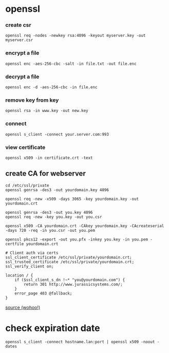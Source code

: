 # openssl

### create csr
    openssl req -nodes -newkey rsa:4096 -keyout myserver.key -out myserver.csr

### encrypt a file
    openssl enc -aes-256-cbc -salt -in file.txt -out file.enc

### decrypt a file
    openssl enc -d -aes-256-cbc -in file.enc

### remove key from key
    openssl rsa -in www.key -out new.key

### connect
    openssl s_client -connect your.server.com:993

### view certificate
    openssl x509 -in certificate.crt -text

## create CA for webserver
```
cd /etc/ssl/private
openssl genrsa -des3 -out yourdomain.key 4096

openssl req -new -x509 -days 3065 -key yourdomain.key -out yourdomain.crt

openssl genrsa -des3 -out you.key 4096
openssl req -new -key you.key -out you.csr

openssl x509 -CA yourdomain.crt -CAkey yourdomain.key -CAcreateserial -days 720 -req -in you.csr -out you.pem

openssl pkcs12 -export -out you.pfx -inkey you.key -in you.pem -certfile yourdomain.crt

# Client auth via certs
ssl_client_certificate /etc/ssl/private/yourdomain.crt;
ssl_trusted_certificate /etc/ssl/private/yourdomain.crt;
ssl_verify_client on;

location / {
    if ($ssl_client_s_dn !~* "you@yourdomain.com") {
        return 301 http://www.jurassicsystems.com/;
    }
    error_page 403 @fallback;
}
```

[source (wohoo!)](http://arstechnica.com/information-technology/2014/04/taking-e-mail-back-part-4-the-finale-with-webmail-everything-after/4/)

# check expiration date

```
openssl s_client -connect hostname.lan:port | openssl x509 -noout -dates
```
